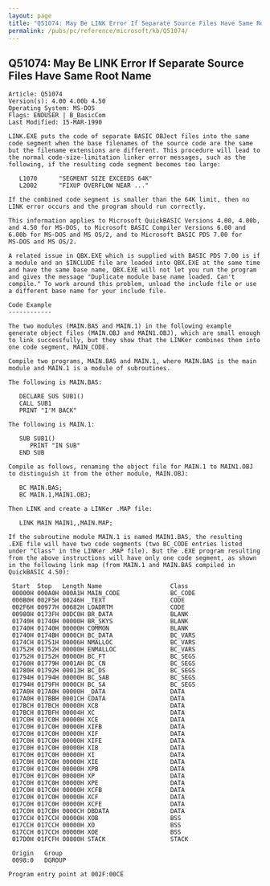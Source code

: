 ```yaml
---
layout: page
title: "Q51074: May Be LINK Error If Separate Source Files Have Same Root Name"
permalink: /pubs/pc/reference/microsoft/kb/Q51074/
---
```


## Q51074: May Be LINK Error If Separate Source Files Have Same Root Name

	Article: Q51074
	Version(s): 4.00 4.00b 4.50
	Operating System: MS-DOS
	Flags: ENDUSER | B_BasicCom
	Last Modified: 15-MAR-1990
	
	LINK.EXE puts the code of separate BASIC OBJect files into the same
	code segment when the base filenames of the source code are the same
	but the filename extensions are different. This procedure will lead to
	the normal code-size-limitation linker error messages, such as the
	following, if the resulting code segment becomes too large:
	
	   L1070      "SEGMENT SIZE EXCEEDS 64K"
	   L2002      "FIXUP OVERFLOW NEAR ..."
	
	If the combined code segment is smaller than the 64K limit, then no
	LINK error occurs and the program should run correctly.
	
	This information applies to Microsoft QuickBASIC Versions 4.00, 4.00b,
	and 4.50 for MS-DOS, to Microsoft BASIC Compiler Versions 6.00 and
	6.00b for MS-DOS and MS OS/2, and to Microsoft BASIC PDS 7.00 for
	MS-DOS and MS OS/2.
	
	A related issue in QBX.EXE which is supplied with BASIC PDS 7.00 is if
	a module and an $INCLUDE file are loaded into QBX.EXE at the same time
	and have the same base name, QBX.EXE will not let you run the program
	and gives the message "Duplicate module base name loaded. Can't
	compile." To work around this problem, unload the include file or use
	a different base name for your include file.
	
	Code Example
	------------
	
	The two modules (MAIN.BAS and MAIN.1) in the following example
	generate object files (MAIN.OBJ and MAIN1.OBJ), which are small enough
	to link successfully, but they show that the LINKer combines them into
	one code segment, MAIN_CODE.
	
	Compile two programs, MAIN.BAS and MAIN.1, where MAIN.BAS is the main
	module and MAIN.1 is a module of subroutines.
	
	The following is MAIN.BAS:
	
	   DECLARE SUS SUB1()
	   CALL SUB1
	   PRINT "I'M BACK"
	
	The following is MAIN.1:
	
	   SUB SUB1()
	      PRINT "IN SUB"
	   END SUB
	
	Compile as follows, renaming the object file for MAIN.1 to MAIN1.OBJ
	to distinguish it from the other module, MAIN.OBJ:
	
	   BC MAIN.BAS;
	   BC MAIN.1,MAIN1.OBJ;
	
	Then LINK and create a LINKer .MAP file:
	
	   LINK MAIN MAIN1,,MAIN.MAP;
	
	If the subroutine module MAIN.1 is named MAIN1.BAS, the resulting
	.EXE file will have two code segments (two BC_CODE entries listed
	under "Class" in the LINKer .MAP file). But the .EXE program resulting
	from the above instructions will have only one code segment, as shown
	in the following link map (from MAIN.1 and MAIN.BAS compiled in
	QuickBASIC 4.50):
	
	 Start  Stop   Length Name                   Class
	 00000H 000A0H 000A1H MAIN_CODE              BC_CODE
	 000B0H 002F5H 00246H _TEXT                  CODE
	 002F6H 00977H 00682H LOADRTM                CODE
	 00980H 0173FH 00DC0H BR_DATA                BLANK
	 01740H 01740H 00000H BR_SKYS                BLANK
	 01740H 01740H 00000H COMMON                 BLANK
	 01740H 0174BH 0000CH BC_DATA                BC_VARS
	 0174CH 01751H 00006H NMALLOC                BC_VARS
	 01752H 01752H 00000H ENMALLOC               BC_VARS
	 01752H 01752H 00000H BC_FT                  BC_SEGS
	 01760H 01779H 0001AH BC_CN                  BC_SEGS
	 01780H 01792H 00013H BC_DS                  BC_SEGS
	 01794H 01794H 00000H BC_SAB                 BC_SEGS
	 01794H 0179FH 0000CH BC_SA                  BC_SEGS
	 017A0H 017A0H 00000H _DATA                  DATA
	 017A0H 017BBH 0001CH CDATA                  DATA
	 017BCH 017BCH 00000H XCB                    DATA
	 017BCH 017BFH 00004H XC                     DATA
	 017C0H 017C0H 00000H XCE                    DATA
	 017C0H 017C0H 00000H XIFB                   DATA
	 017C0H 017C0H 00000H XIF                    DATA
	 017C0H 017C0H 00000H XIFE                   DATA
	 017C0H 017C0H 00000H XIB                    DATA
	 017C0H 017C0H 00000H XI                     DATA
	 017C0H 017C0H 00000H XIE                    DATA
	 017C0H 017C0H 00000H XPB                    DATA
	 017C0H 017C0H 00000H XP                     DATA
	 017C0H 017C0H 00000H XPE                    DATA
	 017C0H 017C0H 00000H XCFB                   DATA
	 017C0H 017C0H 00000H XCF                    DATA
	 017C0H 017C0H 00000H XCFE                   DATA
	 017C0H 017CBH 0000CH DBDATA                 DATA
	 017CCH 017CCH 00000H XOB                    BSS
	 017CCH 017CCH 00000H XO                     BSS
	 017CCH 017CCH 00000H XOE                    BSS
	 017D0H 01FCFH 00800H STACK                  STACK
	
	 Origin   Group
	 0098:0   DGROUP
	
	Program entry point at 002F:00CE
